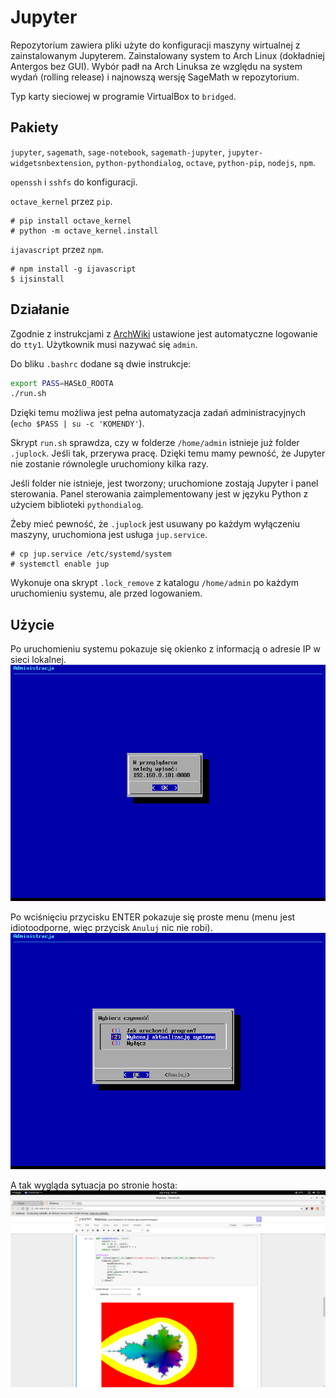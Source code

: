 # Jupyter
Repozytorium zawiera pliki użyte do konfiguracji
maszyny wirtualnej z zainstalowanym Jupyterem.
Zainstalowany system to Arch Linux (dokładniej Antergos bez GUI).
Wybór padł na Arch Linuksa ze względu na system wydań (rolling release)
i najnowszą wersję SageMath w repozytorium.

Typ karty sieciowej w programie VirtualBox to `bridged`.

## Pakiety
`jupyter`, `sagemath`, `sage-notebook`, `sagemath-jupyter`,
`jupyter-widgetsnbextension`, `python-pythondialog`, `octave`,
`python-pip`, `nodejs`, `npm`.

`openssh` i `sshfs` do konfiguracji.

`octave_kernel` przez `pip`.
```
# pip install octave_kernel
# python -m octave_kernel.install
```

`ijavascript` przez `npm`.
```
# npm install -g ijavascript
$ ijsinstall
```

## Działanie
Zgodnie z instrukcjami z [ArchWiki](https://wiki.archlinux.org/index.php/Getty#Automatic_login_to_virtual_console)
ustawione jest automatyczne logowanie do `tty1`.
Użytkownik musi nazywać się `admin`.

Do bliku `.bashrc` dodane są dwie instrukcje:
```bash
export PASS=HASŁO_ROOTA
./run.sh
```
Dzięki temu możliwa jest pełna automatyzacja zadań administracyjnych
(`echo $PASS | su -c 'KOMENDY'`).

Skrypt `run.sh` sprawdza, czy w folderze `/home/admin`
istnieje już folder `.juplock`.
Jeśli tak, przerywa pracę. Dzięki temu mamy pewność, że Jupyter nie zostanie
równolegle uruchomiony kilka razy.

Jeśli folder nie istnieje, jest tworzony;
uruchomione zostają Jupyter i panel sterowania.
Panel sterowania zaimplementowany jest w języku Python z użyciem biblioteki
`pythondialog`.

Żeby mieć pewność, że `.juplock` jest usuwany po każdym wyłączeniu maszyny,
uruchomiona jest usługa `jup.service`.
```
# cp jup.service /etc/systemd/system
# systemctl enable jup
```
Wykonuje ona skrypt `.lock_remove` z katalogu `/home/admin`
po każdym uruchomieniu systemu, ale przed logowaniem.

## Użycie
Po uruchomieniu systemu pokazuje się okienko z informacją o adresie IP
w sieci lokalnej.
![W przeglądarce należy wpisać...](img/welcome.png)

Po wciśnięciu przycisku ENTER pokazuje się proste menu
(menu jest idiotoodporne, więc przycisk `Anuluj` nic nie robi).
![Wybierz czynność...](img/menu.png)

A tak wygląda sytuacja po stronie hosta:
![Jupyter widziany oczami końcowego użytkownika](img/jupyter.png)
